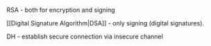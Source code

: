 RSA - both for encryption and signing

[[Digital Signature Algorithm|DSA]] - only signing (digital signatures).

DH - establish secure connection via insecure channel



